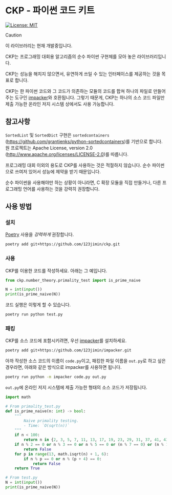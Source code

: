 # CKP - 파이썬 코드 키트

[![License: MIT](https://img.shields.io/badge/License-MIT-yellow.svg)](https://opensource.org/licenses/MIT)

> [!CAUTION]
> 이 라이브러리는 현재 개발중입니다.

CKP는 프로그래밍 대회용 알고리즘의 순수 파이썬 구현체를 모아 놓은 라이브러리입니다.

CKP는 성능을 해치지 않으면서, 유연하게 쓰일 수 있는 인터페이스를 제공하는 것을 목표로 합니다.

CKP는 한 파이썬 코드와 그 코드가 의존하는 모듈의 코드를 합쳐 하나의 파일로 만들어 주는 도구인 [impacker](https://github.com/123jimin/impacker)와 호환됩니다. 그렇기 때문게, CKP는 하나의 소스 코드 파일만 제출 가능한 온라인 저지 시스템 상에서도 사용 가능합니다.

## 참고사항

`SortedList` 및 `SortedDict` 구현은 `sortedcontainers` (<https://github.com/grantjenks/python-sortedcontainers>)를 기반으로 합니다. 원 프로젝트는 Apache License, version 2.0 (<http://www.apache.org/licenses/LICENSE-2.0>)를 따릅니다.

프로그래밍 대회 이외의 용도로 CKP를 사용하는 것은 적절하지 않습니다. 순수 파이썬으로 쓰여저 있어서 성능에 제약을 받기 때문입니다.

순수 파이썬을 사용해야만 하는 상황이 아니라면, C 확장 모듈을 직접 만들거나, 다른 프로그래밍 언어를 사용하는 것을 강력히 권장합니다.

## 사용 방법

### 설치

[Poetry](https://python-poetry.org/) 사용을 *강력하게* 권장합니다.

```sh
poetry add git+https://github.com/123jimin/ckp.git
```

### 사용

CKP를 이용한 코드를 작성하세요. 아래는 그 예입니다.

```py
from ckp.number_theory.primality_test import is_prime_naive

N = int(input())
print(is_prime_naive(N))
```

코드 실행은 이렇게 할 수 있습니다.

```sh
poetry run python test.py
```

### 패킹

CKP를 소스 코드에 포함시키려면, 우선 [impacker](https://github.com/123jimin/impacker)를 설치하세요.

```sh
poetry add git+https://github.com/123jimin/impacker.git
```

아까 작성한 소스 코드의 이름이 `code.py`이고, 패킹한 파일 이름을 `out.py`로 하고 싶은 경우라면, 아래와 같은 방식으로 impacker를 사용하면 됩니다.

```sh
poetry run python -m impacker code.py out.py
```

`out.py`에 온라인 저지 시스템에 제출 가능한 형태의 소스 코드가 저장됩니다.

```py
import math

# From primality_test.py
def is_prime_naive(n: int) -> bool:
    """
        Naive primality testing.
        - Time: `O(sqrt(n))`
    """
    if n < 100:
        return n in {2, 3, 5, 7, 11, 13, 17, 19, 23, 29, 31, 37, 41, 43, 47, 53, 59, 61, 67, 71, 73, 79, 83, 89, 97}
    if n % 2 == 0 or n % 3 == 0 or n % 5 == 0 or (n % 7 == 0) or (n % 11 == 0):
        return False
    for p in range(13, math.isqrt(n) + 1, 6):
        if n % p == 0 or n % (p + 4) == 0:
            return False
    return True

# From test.py
N = int(input())
print(is_prime_naive(N))
```
